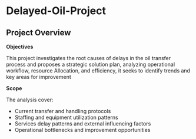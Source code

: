 # Delayed-Oil-Project

## Project Overview
**Objectives**

This project investigates the root causes of delays in the oil transfer process and proposes a strategic solution plan, analyzing operational workflow, resource Allocation, and efficiency, it seeks to identify trends and key areas for improvement 

**Scope**

The analysis cover:
  * Current transfer and handling protocols
  * Staffing and equipment utilization patterns
  * Services delay patterns and external influencing factors
  * Operational bottlenecks and improvement opportunities
  

